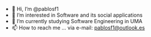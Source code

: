 - 👋 Hi, I’m @pablosf1
- 👀 I’m interested in Software and its social applications
- 🌱 I’m currently studying Software Engineering in UMA
- 📫 How to reach me ... via e-mail: pablosf1@outlook.es

<!---
pablosf1/pablosf1 is a ✨ special ✨ repository because its `README.md` (this file) appears on your GitHub profile.
You can click the Preview link to take a look at your changes.
--->
